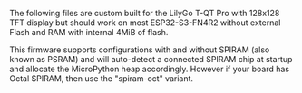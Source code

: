 The following files are custom built for the LilyGo T-QT Pro with 128x128 TFT display but should work on most ESP32-S3-FN4R2 without external Flash and RAM with internal 4MiB of flash.

This firmware supports configurations with and without SPIRAM (also known as PSRAM) and will auto-detect a connected SPIRAM chip at startup and allocate the MicroPython heap accordingly. However if your board has Octal SPIRAM, then use the "spiram-oct" variant.
